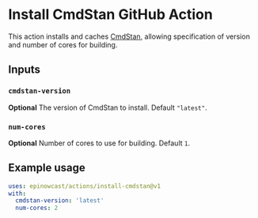 # Install CmdStan GitHub Action

This action installs and caches [CmdStan](https://mc-stan.org/users/interfaces/cmdstan), allowing specification of version and number of cores for building.

## Inputs

### `cmdstan-version`

**Optional** The version of CmdStan to install. Default `"latest"`.

### `num-cores`

**Optional** Number of cores to use for building. Default `1`.

## Example usage

```yaml
uses: epinowcast/actions/install-cmdstan@v1
with:
  cmdstan-version: 'latest'
  num-cores: 2
```
